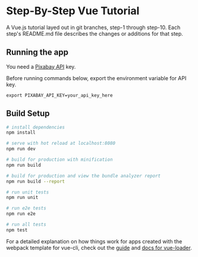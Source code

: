 # Step-By-Step Vue Tutorial

A Vue.js tutorial layed out in git branches, step-1 through step-10.
Each step's README.md file describes the changes or additions for that step.

## Running the app

You need a [Pixabay API](https://pixabay.com/en/service/about/api/) key.

Before running commands below, export the environment variable for API key.

`export PIXABAY_API_KEY=your_api_key_here`

## Build Setup

``` bash
# install dependencies
npm install

# serve with hot reload at localhost:8080
npm run dev

# build for production with minification
npm run build

# build for production and view the bundle analyzer report
npm run build --report

# run unit tests
npm run unit

# run e2e tests
npm run e2e

# run all tests
npm test
```

For a detailed explanation on how things work for apps created with the webpack template for vue-cli,
check out the [guide](http://vuejs-templates.github.io/webpack/) and [docs for vue-loader](http://vuejs.github.io/vue-loader).
